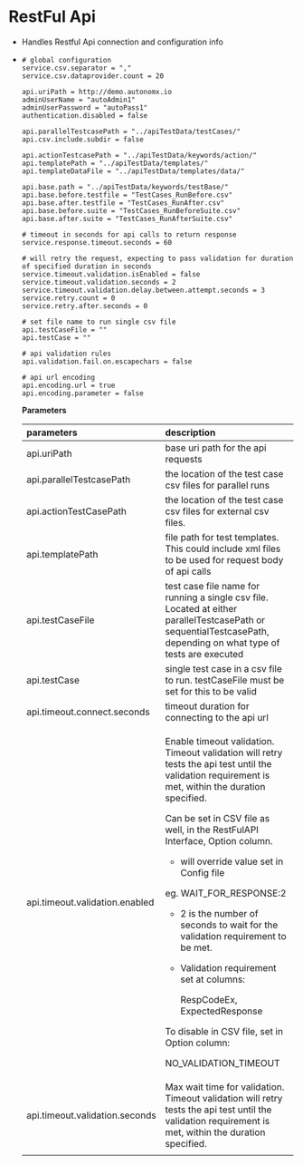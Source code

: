 # RestFul Api

* Handles Restful Api connection and configuration info
* ```text
  # global configuration
  service.csv.separator = ","
  service.csv.dataprovider.count = 20

  api.uriPath = http://demo.autonomx.io
  adminUserName = "autoAdmin1"
  adminUserPassword = "autoPass1"
  authentication.disabled = false 

  api.parallelTestcasePath = "../apiTestData/testCases/"
  api.csv.include.subdir = false

  api.actionTestcasePath = "../apiTestData/keywords/action/"
  api.templatePath = "../apiTestData/templates/"
  api.templateDataFile = "../apiTestData/templates/data/"

  api.base.path = "../apiTestData/keywords/testBase/"
  api.base.before.testfile = "TestCases_RunBefore.csv"
  api.base.after.testfile = "TestCases_RunAfter.csv"
  api.base.before.suite = "TestCases_RunBeforeSuite.csv"
  api.base.after.suite = "TestCases_RunAfterSuite.csv"

  # timeout in seconds for api calls to return response
  service.response.timeout.seconds = 60

  # will retry the request, expecting to pass validation for duration of specified duration in seconds
  service.timeout.validation.isEnabled = false
  service.timeout.validation.seconds = 2
  service.timeout.validation.delay.between.attempt.seconds = 3
  service.retry.count = 0
  service.retry.after.seconds = 0

  # set file name to run single csv file
  api.testCaseFile = ""
  api.testCase = ""

  # api validation rules
  api.validation.fail.on.escapechars = false

  # api url encoding
  api.encoding.url = true
  api.encoding.parameter = false
  ```



  **Parameters**

  <table>
    <thead>
      <tr>
        <th style="text-align:left">parameters</th>
        <th style="text-align:left">description</th>
      </tr>
    </thead>
    <tbody>
      <tr>
        <td style="text-align:left">api.uriPath</td>
        <td style="text-align:left">base uri path for the api requests</td>
      </tr>
      <tr>
        <td style="text-align:left">api.parallelTestcasePath</td>
        <td style="text-align:left">the location of the test case csv files for parallel runs</td>
      </tr>
      <tr>
        <td style="text-align:left">api.actionTestCasePath</td>
        <td style="text-align:left">the location of the test case csv files for external csv files.</td>
      </tr>
      <tr>
        <td style="text-align:left">api.templatePath</td>
        <td style="text-align:left">file path for test templates. This could include xml files to be used
          for request body of api calls</td>
      </tr>
      <tr>
        <td style="text-align:left">api.testCaseFile</td>
        <td style="text-align:left">test case file name for running a single csv file. Located at either parallelTestcasePath
          or sequentialTestcasePath, depending on what type of tests are executed</td>
      </tr>
      <tr>
        <td style="text-align:left">api.testCase</td>
        <td style="text-align:left">single test case in a csv file to run. testCaseFile must be set for this
          to be valid</td>
      </tr>
      <tr>
        <td style="text-align:left">api.timeout.connect.seconds</td>
        <td style="text-align:left">timeout duration for connecting to the api url</td>
      </tr>
      <tr>
        <td style="text-align:left">api.timeout.validation.enabled</td>
        <td style="text-align:left">
          <p>Enable timeout validation. Timeout validation will retry tests the api
            test until the validation requirement is met, within the duration specified.</p>
          <p></p>
          <p>Can be set in CSV file as well, in the RestFulAPI Interface, Option column.</p>
          <ul>
            <li>will override value set in Config file</li>
          </ul>
          <p>eg. WAIT_FOR_RESPONSE:2</p>
          <ul>
            <li>2 is the number of seconds to wait for the validation requirement to be
              met.</li>
            <li>
              <p>Validation requirement set at columns:</p>
              <p>RespCodeEx, ExpectedResponse</p>
            </li>
          </ul>
          <p>To disable in CSV file, set in Option column:</p>
          <p>NO_VALIDATION_TIMEOUT</p>
        </td>
      </tr>
      <tr>
        <td style="text-align:left">api.timeout.validation.seconds</td>
        <td style="text-align:left">Max wait time for validation. Timeout validation will retry tests the
          api test until the validation requirement is met, within the duration specified.</td>
      </tr>
      <tr>
        <td style="text-align:left"></td>
        <td style="text-align:left"></td>
      </tr>
    </tbody>
  </table>

